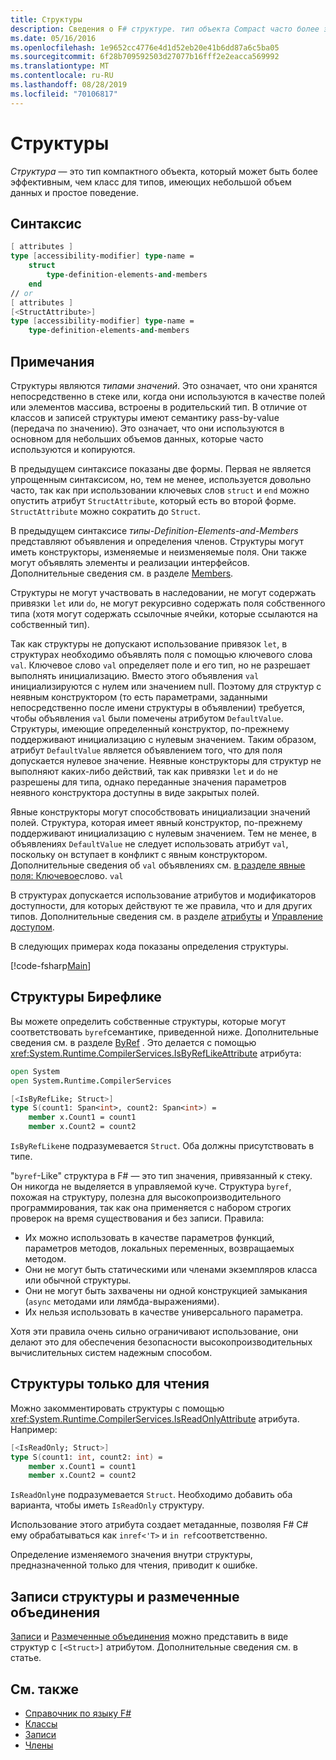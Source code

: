 ```yaml
---
title: Структуры
description: Сведения о F# структуре. тип объекта Compact часто более эффективен, чем класс для типов с небольшим объемом данных и простым поведением.
ms.date: 05/16/2016
ms.openlocfilehash: 1e9652cc4776e4d1d52eb20e41b6dd87a6c5ba05
ms.sourcegitcommit: 6f28b709592503d27077b16fff2e2eacca569992
ms.translationtype: MT
ms.contentlocale: ru-RU
ms.lasthandoff: 08/28/2019
ms.locfileid: "70106817"
---
```

# <a name="structures"></a>Структуры

*Структура* — это тип компактного объекта, который может быть более эффективным, чем класс для типов, имеющих небольшой объем данных и простое поведение.

## <a name="syntax"></a>Синтаксис

```fsharp
[ attributes ]
type [accessibility-modifier] type-name =
    struct
        type-definition-elements-and-members
    end
// or
[ attributes ]
[<StructAttribute>]
type [accessibility-modifier] type-name =
    type-definition-elements-and-members
```

## <a name="remarks"></a>Примечания

Структуры являются *типами значений*. Это означает, что они хранятся непосредственно в стеке или, когда они используются в качестве полей или элементов массива, встроены в родительский тип. В отличие от классов и записей структуры имеют семантику pass-by-value (передача по значению). Это означает, что они используются в основном для небольших объемов данных, которые часто используются и копируются.

В предыдущем синтаксисе показаны две формы. Первая не является упрощенным синтаксисом, но, тем не менее, используется довольно часто, так как при использовании ключевых слов `struct` и `end` можно опустить атрибут `StructAttribute`, который есть во второй форме. `StructAttribute` можно сократить до `Struct`.

В предыдущем синтаксисе *типы-Definition-Elements-and-Members* представляют объявления и определения членов. Структуры могут иметь конструкторы, изменяемые и неизменяемые поля. Они также могут объявлять элементы и реализации интерфейсов. Дополнительные сведения см. в разделе [Members](./members/index.md).

Структуры не могут участвовать в наследовании, не могут содержать привязки `let` или `do`, не могут рекурсивно содержать поля собственного типа (хотя могут содержать ссылочные ячейки, которые ссылаются на собственный тип).

Так как структуры не допускают использование привязок `let`, в структурах необходимо объявлять поля с помощью ключевого слова `val`. Ключевое слово `val` определяет поле и его тип, но не разрешает выполнять инициализацию. Вместо этого объявления `val` инициализируются с нулем или значением null. Поэтому для структур с неявным конструктором (то есть параметрами, заданными непосредственно после имени структуры в объявлении) требуется, чтобы объявления `val` были помечены атрибутом `DefaultValue`. Структуры, имеющие определенный конструктор, по-прежнему поддерживают инициализацию с нулевым значением. Таким образом, атрибут `DefaultValue` является объявлением того, что для поля допускается нулевое значение. Неявные конструкторы для структур не выполняют каких-либо действий, так как привязки `let` и `do` не разрешены для типа, однако переданные значения параметров неявного конструктора доступны в виде закрытых полей.

Явные конструкторы могут способствовать инициализации значений полей. Структура, которая имеет явный конструктор, по-прежнему поддерживают инициализацию с нулевым значением. Тем не менее, в объявлениях `DefaultValue` не следует использовать атрибут `val`, поскольку он вступает в конфликт с явным конструктором. Дополнительные сведения об `val` объявлениях см. [в разделе явные поля: Ключевое](./members/explicit-fields-the-val-keyword.md)слово. `val`

В структурах допускается использование атрибутов и модификаторов доступности, для которых действуют те же правила, что и для других типов. Дополнительные сведения см. в разделе [атрибуты](attributes.md) и [Управление доступом](access-control.md).

В следующих примерах кода показаны определения структуры.

[!code-fsharp[Main](~/samples/snippets/fsharp/lang-ref-1/snippet2501.fs)]

## <a name="byreflike-structs"></a>Структуры Бирефлике

Вы можете определить собственные структуры, которые могут соответствовать `byref`семантике, приведенной ниже. Дополнительные сведения см. в разделе [ByRef](byrefs.md) . Это делается с помощью <xref:System.Runtime.CompilerServices.IsByRefLikeAttribute> атрибута:

```fsharp
open System
open System.Runtime.CompilerServices

[<IsByRefLike; Struct>]
type S(count1: Span<int>, count2: Span<int>) =
    member x.Count1 = count1
    member x.Count2 = count2
```

`IsByRefLike`не подразумевается `Struct`. Оба должны присутствовать в типе.

"`byref`-Like" структура в F# — это тип значения, привязанный к стеку. Он никогда не выделяется в управляемой куче. Структура `byref`, похожая на структуру, полезна для высокопроизводительного программирования, так как она применяется с набором строгих проверок на время существования и без записи. Правила:

- Их можно использовать в качестве параметров функций, параметров методов, локальных переменных, возвращаемых методом.
- Они не могут быть статическими или членами экземпляров класса или обычной структуры.
- Они не могут быть захвачены ни одной конструкцией замыкания (`async` методами или лямбда-выражениями).
- Их нельзя использовать в качестве универсального параметра.

Хотя эти правила очень сильно ограничивают использование, они делают это для обеспечения безопасности высокопроизводительных вычислительных систем надежным способом.

## <a name="readonly-structs"></a>Структуры только для чтения

Можно закомментировать структуры с помощью <xref:System.Runtime.CompilerServices.IsReadOnlyAttribute> атрибута. Например:

```fsharp
[<IsReadOnly; Struct>]
type S(count1: int, count2: int) =
    member x.Count1 = count1
    member x.Count2 = count2
```

`IsReadOnly`не подразумевается `Struct`. Необходимо добавить оба варианта, чтобы иметь `IsReadOnly` структуру.

Использование этого атрибута создает метаданные, позволяя F# C# ему обрабатываться как `inref<'T>` и `in ref`соответственно.

Определение изменяемого значения внутри структуры, предназначенной только для чтения, приводит к ошибке.

## <a name="struct-records-and-discriminated-unions"></a>Записи структуры и размеченные объединения

[Записи](records.md) и [Размеченные объединения](discriminated-unions.md) можно представить в виде структур с `[<Struct>]` атрибутом.  Дополнительные сведения см. в статье.

## <a name="see-also"></a>См. также

- [Справочник по языку F#](index.md)
- [Классы](classes.md)
- [Записи](records.md)
- [Члены](./members/index.md)
